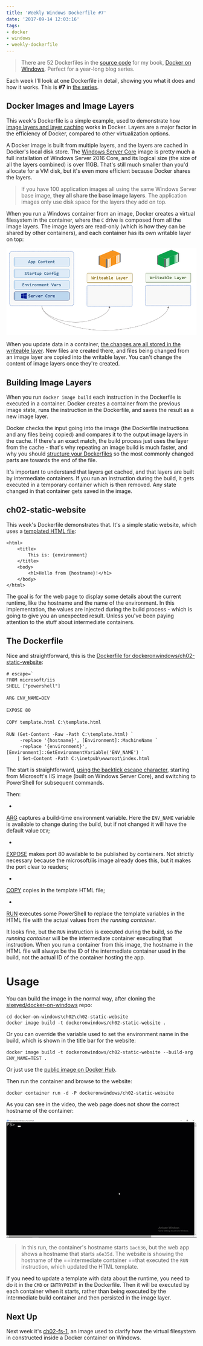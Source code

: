 ```yaml
---
title: 'Weekly Windows Dockerfile #7'
date: '2017-09-14 12:03:16'
tags:
- docker
- windows
- weekly-dockerfile
---
```


> There are 52 Dockerfiles in the [source code](http://github.com/sixeyed/docker-on-windows) for my book, [Docker on Windows](https://www.amazon.co.uk/Docker-Windows-Elton-Stoneman-ebook/dp/B0711Y4J9K). Perfect for a year-long blog series.

Each week I'll look at one Dockerfile in detail, showing you what it does and how it works. This is **#7** in [the series](/tag/weekly-dockerfile/).

## Docker Images and Image Layers

This week's Dockerfile is a simple example, used to demonstrate how [image layers and layer caching](https://docs.docker.com/engine/userguide/storagedriver/imagesandcontainers/) works in Docker. Layers are a major factor in the efficiency of Docker, compared to other virtualization options.

A Docker image is built from multiple layers, and the layers are cached in Docker's local disk store. The [Windows Server Core](https://store.docker.com/images/windowsservercore) image is pretty much a full installation of Windows Server 2016 Core, and its logical size (the size of all the layers combined) is over 11GB. That's still much smaller than you'd allocate for a VM disk, but it's even more efficient because Docker shares the layers.

> If you have 100 application images all using the same Windows Server base image, **they all share the base image layers**. The application images only use disk space for the layers they add on top.

When you run a Windows container from an image, Docker creates a virtual filesystem in the container, where the `C` drive is composed from all the image layers. The image layers are read-only (which is how they can be shared by other containers), and each container has its own writable layer on top:

![Image layers and container layers](/content/images/2017/09/image-layers.PNG)

When you update data in a container, [the changes are all stored in the writeable layer](https://docs.docker.com/engine/userguide/storagedriver/imagesandcontainers/#the-copy-on-write-cow-strategy). New files are created there, and files being changed from an image layer are copied into the writable layer. You can't change the content of image layers once they're created.

## Building Image Layers

When you run `docker image build` each instruction in the Dockerfile is executed in a container. Docker creates a container from the previous image state, runs the instruction in the Dockerfile, and saves the result as a new image layer.

Docker checks the input going into the image (the Dockerfile instructions and any files being copied) and compares it to the output image layers in the cache. If there's an exact match, the build process just uses the layer from the cache - that's why repeating an image build is much faster, and why you should [structure your Dockerfiles](https://www.youtube.com/watch?v=pPsREQbf3PA) so the most commonly changed parts are towards the end of the file.

It's important to understand that layers get cached, and that layers are built by intermediate containers. If you run an instruction during the build, it gets executed in a temporary container which is then removed. Any state changed in that container gets saved in the image.

## ch02-static-website

This week's Dockerfile demonstrates that. It's a simple static website, which uses a [templated HTML file](https://github.com/sixeyed/docker-on-windows/blob/master/ch02/ch02-static-website/template.html):

    <html>
    	<title>
    		This is: {environment}
    	</title>
    	<body>
    		<h1>Hello from {hostname}!</h1>
    	</body>
    </html>

The goal is for the web page to display some details about the current runtime, like the hostname and the name of the environment. In this implementation, the values are injected during the build process - which is going to give you an unexpected result. Unless you've been paying attention to the stuff about intermediate containers.

## The Dockerfile

Nice and straightforward, this is the [Dockerfile for dockeronwindows/ch02-static-website](https://github.com/sixeyed/docker-on-windows/blob/master/ch02/ch02-static-website/Dockerfile):

    # escape=`
    FROM microsoft/iis
    SHELL ["powershell"]
    
    ARG ENV_NAME=DEV
    
    EXPOSE 80
    
    COPY template.html C:\template.html
    
    RUN (Get-Content -Raw -Path C:\template.html) `
         -replace '{hostname}', [Environment]::MachineName `
         -replace '{environment}', [Environment]::GetEnvironmentVariable('ENV_NAME') `
        | Set-Content -Path C:\inetpub\wwwroot\index.html

The start is straightforward, [using the backtick escape character](https://blog.sixeyed.com/windows-dockerfiles-and-the-backtick-backslash-backlash/), starting from Microsoft's IIS image (built on Windows Server Core), and switching to PowerShell for subsequent commands.

Then:

- 

[ARG](https://docs.docker.com/engine/reference/builder/#arg) captures a build-time environment variable. Here the `ENV_NAME` variable is available to change during the build, but if not changed it will have the default value `DEV`;

- 

[EXPOSE](https://docs.docker.com/engine/reference/builder/#expose) makes port 80 available to be published by containers. Not strictly necessary because the microsoft/iis image already does this, but it makes the port clear to readers;

- 

[COPY](https://docs.docker.com/engine/reference/builder/#copy) copies in the template HTML file;

- 

[RUN](https://docs.docker.com/engine/reference/builder/#run) executes some PowerShell to replace the template variables in the HTML file with the actual values from _the running container_.

It looks fine, but the `RUN` instruction is executed during the build, so _the running container_ will be the intermediate container executing that instruction. When you run a container from this image, the hostname in the HTML file will always be the ID of the intermediate container used in the build, not the actual ID of the container hosting the app.

# Usage

You can build the image in the normal way, after cloning the [sixeyed/docker-on-windows](https://github.com/sixeyed/docker-on-windows) repo:

    cd docker-on-windows\ch02\ch02-static-website
    docker image build -t dockeronwindows/ch02-static-website .

Or you can override the variable used to set the environment name in the build, which is shown in the title bar for the website:

    docker image build -t dockeronwindows/ch02-static-website --build-arg ENV_NAME=TEST .

Or just use the [public image on Docker Hub](https://hub.docker.com/r/dockeronwindows/ch02-static-website/).

Then run the container and browse to the website:

    docker container run -d -P dockeronwindows/ch02-static-website

As you can see in the video, the web page does not show the correct hostname of the container:

![Running the sample website in Docker](/content/images/2017/09/weekly-7.gif)

> In this run, the container's hostname starts `1ac636`, but the web app shows a hostname that starts `a6e35d`. The website is showing the hostname of the ==intermediate container ==that executed the `RUN` instruction, which updated the HTML template.

If you need to update a template with data about the runtime, you need to do it in the `CMD` or `ENTRYPOINT` in the Dockerfile. Then it will be executed by each container when it starts, rather than being executed by the intermediate build container and then persisted in the image layer.

## Next Up

Next week it's [ch02-fs-1](https://github.com/sixeyed/docker-on-windows/blob/master/ch02/ch02-fs-1/Dockerfile), an image used to clarify how the virtual filesystem in constructed inside a Docker container on Windows.

<!--kg-card-end: markdown-->